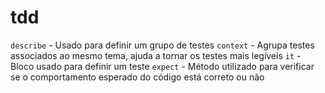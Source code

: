 # tdd

`describe`  - Usado para definir um grupo de testes
`context`   - Agrupa testes associados ao mesmo tema, ajuda a tornar os testes mais legíveis
`it`        - Bloco usado para definir um teste
`expect`    - Método utilizado para verificar se o comportamento esperado do código está correto ou não